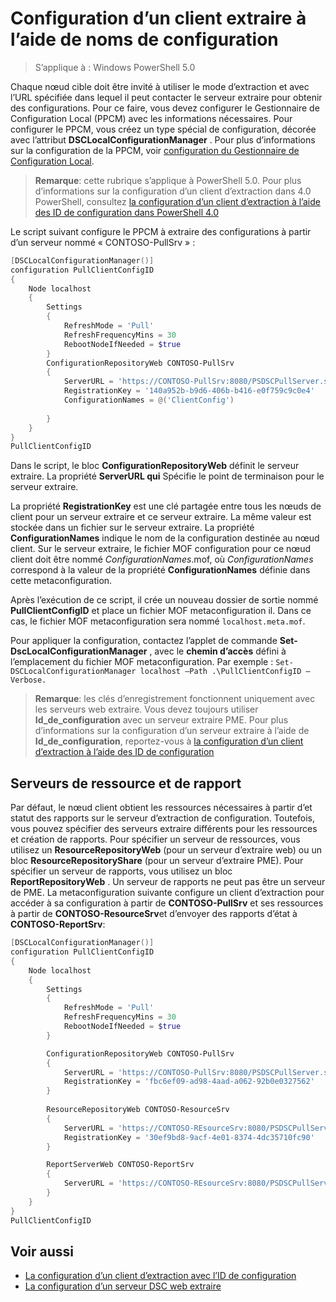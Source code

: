 # Configuration d’un client extraire à l’aide de noms de configuration

> S’applique à : Windows PowerShell 5.0

Chaque nœud cible doit être invité à utiliser le mode d’extraction et avec l’URL spécifiée dans lequel il peut contacter le serveur extraire pour obtenir des configurations. Pour ce faire, vous devez configurer le Gestionnaire de Configuration Local (PPCM) avec les informations nécessaires. Pour configurer le PPCM, vous créez un type spécial de configuration, décorée avec l’attribut **DSCLocalConfigurationManager** . Pour plus d’informations sur la configuration de la PPCM, voir [configuration du Gestionnaire de Configuration Local](metaConfig.md).

> **Remarque**: cette rubrique s’applique à PowerShell 5.0. Pour plus d’informations sur la configuration d’un client d’extraction dans 4.0 PowerShell, consultez [la configuration d’un client d’extraction à l’aide des ID de configuration dans PowerShell 4.0](pullClientConfigID4.md)

Le script suivant configure le PPCM à extraire des configurations à partir d’un serveur nommé « CONTOSO-PullSrv » :

```powershell
[DSCLocalConfigurationManager()]
configuration PullClientConfigID
{
    Node localhost
    {
        Settings
        {
            RefreshMode = 'Pull'
            RefreshFrequencyMins = 30 
            RebootNodeIfNeeded = $true
        }
        ConfigurationRepositoryWeb CONTOSO-PullSrv
        {
            ServerURL = 'https://CONTOSO-PullSrv:8080/PSDSCPullServer.svc'
            RegistrationKey = '140a952b-b9d6-406b-b416-e0f759c9c0e4'
            ConfigurationNames = @('ClientConfig')
            
        }      
    }
}
PullClientConfigID
```

Dans le script, le bloc **ConfigurationRepositoryWeb** définit le serveur extraire. La propriété **ServerURL qui** Spécifie le point de terminaison pour le serveur extraire.

La propriété **RegistrationKey** est une clé partagée entre tous les nœuds de client pour un serveur extraire et ce serveur extraire. La même valeur est stockée dans un fichier sur le serveur extraire. La propriété **ConfigurationNames** indique le nom de la configuration destinée au nœud client. Sur le serveur extraire, le fichier MOF configuration pour ce nœud client doit être nommé *ConfigurationNames*.mof, où *ConfigurationNames* correspond à la valeur de la propriété **ConfigurationNames** définie dans cette metaconfiguration.

Après l’exécution de ce script, il crée un nouveau dossier de sortie nommé **PullClientConfigID** et place un fichier MOF metaconfiguration il. Dans ce cas, le fichier MOF metaconfiguration sera nommé `localhost.meta.mof`.

Pour appliquer la configuration, contactez l’applet de commande **Set-DscLocalConfigurationManager** , avec le **chemin d’accès** défini à l’emplacement du fichier MOF metaconfiguration. Par exemple : `Set-DSCLocalConfigurationManager localhost –Path .\PullClientConfigID –Verbose.`

> **Remarque**: les clés d’enregistrement fonctionnent uniquement avec les serveurs web extraire. Vous devez toujours utiliser **Id_de_configuration** avec un serveur extraire PME. Pour plus d’informations sur la configuration d’un serveur extraire à l’aide de **Id_de_configuration**, reportez-vous à [la configuration d’un client d’extraction à l’aide des ID de configuration](pullClientConfigID.md)

## Serveurs de ressource et de rapport

Par défaut, le nœud client obtient les ressources nécessaires à partir d’et statut des rapports sur le serveur d’extraction de configuration. Toutefois, vous pouvez spécifier des serveurs extraire différents pour les ressources et création de rapports.
Pour spécifier un serveur de ressources, vous utilisez un **ResourceRepositoryWeb** (pour un serveur d’extraire web) ou un bloc **ResourceRepositoryShare** (pour un serveur d’extraire PME).
Pour spécifier un serveur de rapports, vous utilisez un bloc **ReportRepositoryWeb** . Un serveur de rapports ne peut pas être un serveur de PME.
La metaconfiguration suivante configure un client d’extraction pour accéder à sa configuration à partir de **CONTOSO-PullSrv** et ses ressources à partir de **CONTOSO-ResourceSrv**et d’envoyer des rapports d’état à **CONTOSO-ReportSrv**:

```powershell
[DSCLocalConfigurationManager()]
configuration PullClientConfigID
{
    Node localhost
    {
        Settings
        {
            RefreshMode = 'Pull'
            RefreshFrequencyMins = 30 
            RebootNodeIfNeeded = $true
        }

        ConfigurationRepositoryWeb CONTOSO-PullSrv
        {
            ServerURL = 'https://CONTOSO-PullSrv:8080/PSDSCPullServer.svc'
            RegistrationKey = 'fbc6ef09-ad98-4aad-a062-92b0e0327562'
        }
        
        ResourceRepositoryWeb CONTOSO-ResourceSrv
        {
            ServerURL = 'https://CONTOSO-REsourceSrv:8080/PSDSCPullServer.svc'
            RegistrationKey = '30ef9bd8-9acf-4e01-8374-4dc35710fc90'
        }

        ReportServerWeb CONTOSO-ReportSrv
        {
            ServerURL = 'https://CONTOSO-REsourceSrv:8080/PSDSCPullServer.svc'
        }
    }
}
PullClientConfigID
```

## Voir aussi

* [La configuration d’un client d’extraction avec l’ID de configuration](pullClientConfigID.md)
* [La configuration d’un serveur DSC web extraire](pullServer.md)
